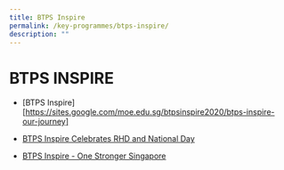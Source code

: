 ```yaml
---
title: BTPS Inspire
permalink: /key-programmes/btps-inspire/
description: ""
---
```

# BTPS INSPIRE
* [BTPS Inspire]
[https://sites.google.com/moe.edu.sg/btpsinspire2020/btps-inspire-our-journey]

* [BTPS Inspire Celebrates RHD and National Day](https://sites.google.com/moe.edu.sg/btpsinspire2020/btps-inspire-2020?authuser=0)

* [ BTPS Inspire - One Stronger Singapore](https://youtu.be/mTCpIhohUvA)